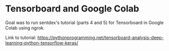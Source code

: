 # Tensorboard and Google Colab

Goal was to run sentdex's tutorial (parts 4 and 5) for Tensorboard in Google Colab using ngrok.

Link to tutorial: https://pythonprogramming.net/tensorboard-analysis-deep-learning-python-tensorflow-keras/

